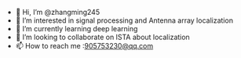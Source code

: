 - 👋 Hi, I’m @zhangming245
- 👀 I’m interested in signal processing and Antenna array localization
- 🌱 I’m currently learning deep learning
- 💞️ I’m looking to collaborate on ISTA about localization
- 📫 How to reach me :905753230@qq.com

<!---
zhangming245/zhangming245 is a ✨ special ✨ repository because its `README.md` (this file) appears on your GitHub profile.
You can click the Preview link to take a look at your changes.
--->
